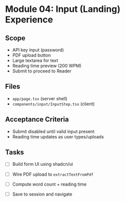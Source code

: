 <!-- 2f7b6d0a-98f4-4a20-8c19-f0b4b52a9e88 1db0dfe1-4b7a-4e1b-8e9b-3f2eb2b8c2d1 -->

# Module 04: Input (Landing) Experience

## Scope

- API key input (password)
- PDF upload button
- Large textarea for text
- Reading time preview (200 WPM)
- Submit to proceed to Reader

## Files

- `app/page.tsx` (server shell)
- `components/input/InputStep.tsx` (client)

## Acceptance Criteria

- Submit disabled until valid input present
- Reading time updates as user types/uploads

## Tasks

- [ ] Build form UI using shadcn/ui
- [ ] Wire PDF upload to `extractTextFromPdf`
- [ ] Compute word count + reading time
- [ ] Save to session and navigate


